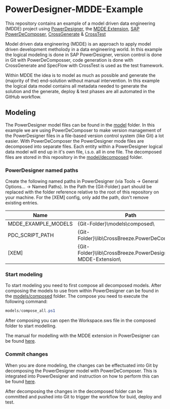 # PowerDesigner-MDDE-Example

This repository contains an example of a model driven data engineering (MDDE) project using [PowerDesigner](https://www.sap.com/products/technology-platform/powerdesigner-data-modeling-tools.html), the [MDDE Extension](https://github.com/CrossBreezeNL/PowerDesigner-MDDE-Extension), [SAP PowerDeComposer](https://powerdecomposer.crossbreeze.nl/), [CrossGenerate](https://generate.crossbreeze.nl/) &amp; [CrossTest](https://test.crossbreeze.nl/)

Model driven data engineering (MDDE) is an approach to apply model driven development metholody in a data engineering world. In this example the logical modeling is done in SAP PowerDesigner, version control is done in Git with PowerDeComposser, code generation is done with CrossGenerate and SpecFlow with CrossTest is used as the test framework.

Within MDDE the idea is to model as much as possible and generate the (majority of the) end-solution without manual intervention. In this example the logical data model contains all metadata needed to generate the solution and the generate, deploy & test phases are all automated in the GitHub workflow.

## Modeling

The PowerDesigner model files can be found in the [model](./model) folder. In this example we are using PowerDeComposer to make version management of the PowerDesigner files in a file-based version control system (like Git) a lot easier. With PowerDeComposer the PowerDesigner mode files are decomposed into separate files. Each entity within a PowerDesigner logical data model will end up in it's own file, i.s.o. all in one file. The decomposed files are stored in this repository in the [model/decomposed](./model/decomposed) folder.

### PowerDesigner named paths

Create the following named paths in PowerDesigner (via Tools -> General Options... -> Named Paths). In the Path the {Git-Folder} part should be replaced with the folder reference relative to the root of this repository on your machine. For the [XEM] config, only add the path, don't remove existing entries.

| Name                 | Path                                                       |
|----------------------|------------------------------------------------------------|
| MDDE_EXAMPLE_MODELS  | {Git-Folder}\models\composed\                              |
| PDC_SCRIPT_PATH      | {Git-Folder}\lib\CrossBreeze.PowerDeComposer\              |
| [XEM]                | {Git-Folder}\lib\CrossBreeze.PowerDesigner-MDDE-Extension\ |

### Start modeling

To start modeling you need to first compose all decomposed models. After composing the models to use from within PowerDesigner can be found in the [models/composed](./models/composed) folder. The compose you need to execute the following command:

```powershell
models/compose_all.ps1
```

After composing you can open the Workspace.sws file in the composed folder to start modelling.

The manual for modelling with the MDDE extension in PowerDesigner can be found [here](https://github.com/CrossBreezeNL/PowerDesigner-MDDE-Extension/blob/main/manual/README.md).

### Commit changes

When you are done modeling, the changes can be effectuated into Git by decomposing the PowerDesigner model with PowerDeComposer. This is integrated into PowerDesigner and instruction on how to perform this can be found [here](https://github.com/CrossBreezeNL/PowerDesigner-MDDE-Extension/blob/main/manual/PowerDeComposer.md).

After decomposing the changes in the decomposed folder can be committed and pushed into Git to trigger the workflow for buid, deploy and test.
